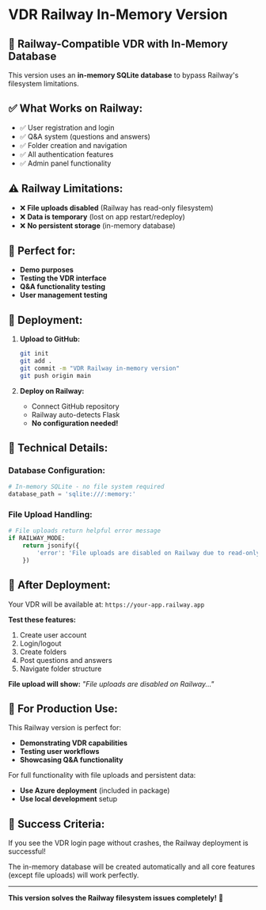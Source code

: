 # VDR Railway In-Memory Version

## 🚂 Railway-Compatible VDR with In-Memory Database

This version uses an **in-memory SQLite database** to bypass Railway's filesystem limitations.

## ✅ **What Works on Railway:**
- ✅ User registration and login
- ✅ Q&A system (questions and answers)
- ✅ Folder creation and navigation
- ✅ All authentication features
- ✅ Admin panel functionality

## ⚠️ **Railway Limitations:**
- ❌ **File uploads disabled** (Railway has read-only filesystem)
- ❌ **Data is temporary** (lost on app restart/redeploy)
- ❌ **No persistent storage** (in-memory database)

## 🎯 **Perfect for:**
- **Demo purposes**
- **Testing the VDR interface**
- **Q&A functionality testing**
- **User management testing**

## 🚀 **Deployment:**

1. **Upload to GitHub:**
   ```bash
   git init
   git add .
   git commit -m "VDR Railway in-memory version"
   git push origin main
   ```

2. **Deploy on Railway:**
   - Connect GitHub repository
   - Railway auto-detects Flask
   - **No configuration needed!**

## 🔧 **Technical Details:**

### Database Configuration:
```python
# In-memory SQLite - no file system required
database_path = 'sqlite:///:memory:'
```

### File Upload Handling:
```python
# File uploads return helpful error message
if RAILWAY_MODE:
    return jsonify({
        'error': 'File uploads are disabled on Railway due to read-only filesystem. Use local deployment or Azure for file uploads.'
    })
```

## 🎉 **After Deployment:**

Your VDR will be available at: `https://your-app.railway.app`

**Test these features:**
1. Create user account
2. Login/logout
3. Create folders
4. Post questions and answers
5. Navigate folder structure

**File upload will show:** *"File uploads are disabled on Railway..."*

## 🔄 **For Production Use:**

This Railway version is perfect for:
- **Demonstrating VDR capabilities**
- **Testing user workflows**
- **Showcasing Q&A functionality**

For full functionality with file uploads and persistent data:
- **Use Azure deployment** (included in package)
- **Use local development** setup

## 🎯 **Success Criteria:**

If you see the VDR login page without crashes, the Railway deployment is successful! 

The in-memory database will be created automatically and all core features (except file uploads) will work perfectly.

---

**This version solves the Railway filesystem issues completely!** 🎉

